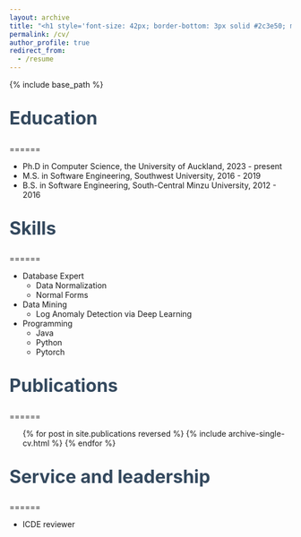 ```yaml
---
layout: archive
title: "<h1 style='font-size: 42px; border-bottom: 3px solid #2c3e50; margin-bottom: 1.5rem;'>CV</h1>"
permalink: /cv/
author_profile: true
redirect_from:
  - /resume
---
```


{% include base_path %}
<style>
  /* 增强标题层级对比 */
  h2 {
    font-size: 32px !important;  /* Education 标题大小 */
    color: #34495e;
    margin-top: 2rem;
  }
</style>
## Education
======
* Ph.D in Computer Science, the University of Auckland, 2023 - present
* M.S. in Software Engineering, Southwest University, 2016 - 2019
* B.S. in Software Engineering, South-Central Minzu University, 2012 - 2016

  
## Skills
======
* Database Expert
  * Data Normalization
  * Normal Forms
* Data Mining
  * Log Anomaly Detection via Deep Learning
* Programming 
  * Java
  * Python
  * Pytorch

## Publications
======
  <ul>{% for post in site.publications reversed %}
    {% include archive-single-cv.html %}
  {% endfor %}</ul>
   
## Service and leadership
======
* ICDE reviewer
